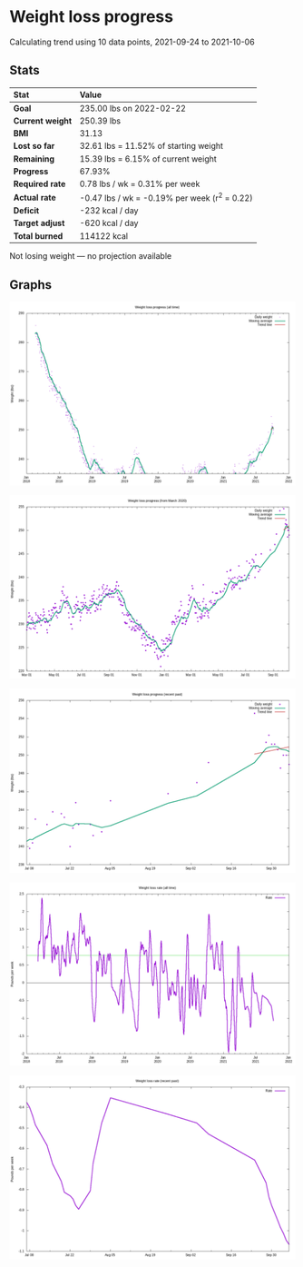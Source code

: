 # Weight loss progress

Calculating trend using 10 data points, 2021-09-24 to 2021-10-06

## Stats

Stat|Value
:-|:-
**Goal**|235.00 lbs on 2022-02-22
**Current weight**|250.39 lbs
**BMI**|31.13
**Lost so far**|32.61 lbs = 11.52% of starting weight
**Remaining**|15.39 lbs =  6.15% of current  weight
**Progress**|67.93%
**Required rate**|0.78 lbs / wk = 0.31% per week
**Actual rate**|-0.47 lbs / wk = -0.19% per week  (r<sup>2</sup> = 0.22)
**Deficit**|-232 kcal / day
**Target adjust**|-620 kcal / day
**Total burned**|114122 kcal

Not losing weight &mdash; no projection available

## Graphs

![](weight-graph-alltime.png)

![](weight-graph-covid.png)

![](weight-graph-recent.png)

![](rate-graph-alltime.png)

![](rate-graph-recent.png)
